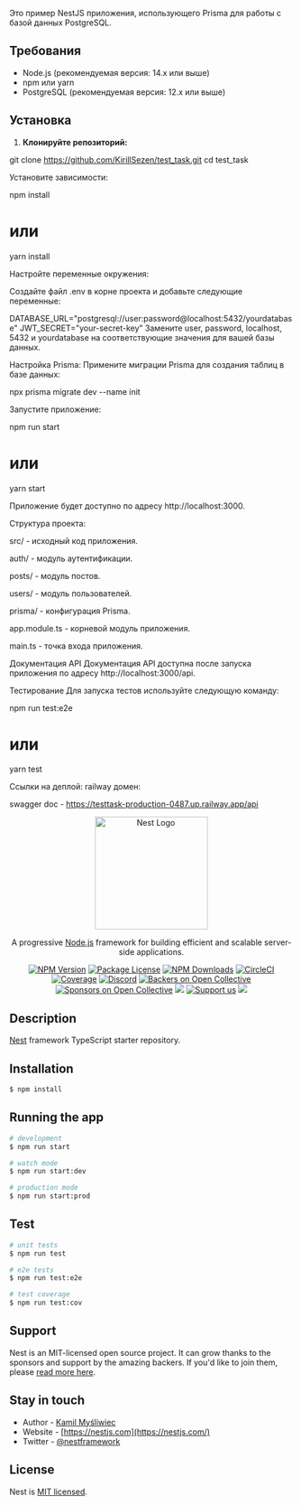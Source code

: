 Это пример NestJS приложения, использующего Prisma для работы с базой данных PostgreSQL.

## Требования

- Node.js (рекомендуемая версия: 14.x или выше)
- npm или yarn
- PostgreSQL (рекомендуемая версия: 12.x или выше)

## Установка

1. **Клонируйте репозиторий:**

  git clone https://github.com/KirillSezen/test_task.git
  cd test_task


Установите зависимости:

npm install
# или
yarn install


Настройте переменные окружения:

Создайте файл .env в корне проекта и добавьте следующие переменные:

DATABASE_URL="postgresql://user:password@localhost:5432/yourdatabase"
JWT_SECRET="your-secret-key"
Замените user, password, localhost, 5432 и yourdatabase на соответствующие значения для вашей базы данных.


Настройка Prisma:
Примените миграции Prisma для создания таблиц в базе данных:

npx prisma migrate dev --name init


Запустите приложение:

npm run start
# или
yarn start


Приложение будет доступно по адресу http://localhost:3000.

Структура проекта:

src/ - исходный код приложения.

auth/ - модуль аутентификации.

posts/ - модуль постов.

users/ - модуль пользователей.

prisma/ - конфигурация Prisma.

app.module.ts - корневой модуль приложения.

main.ts - точка входа приложения.


Документация API
Документация API доступна после запуска приложения по адресу http://localhost:3000/api.

Тестирование
Для запуска тестов используйте следующую команду:

npm run test:e2e
# или
yarn test

Ссылки на деплой:
railway домен:

swagger doc - https://testtask-production-0487.up.railway.app/api


<p align="center">
  <a href="http://nestjs.com/" target="blank"><img src="https://nestjs.com/img/logo-small.svg" width="200" alt="Nest Logo" /></a>
</p>

[circleci-image]: https://img.shields.io/circleci/build/github/nestjs/nest/master?token=abc123def456
[circleci-url]: https://circleci.com/gh/nestjs/nest

  <p align="center">A progressive <a href="http://nodejs.org" target="_blank">Node.js</a> framework for building efficient and scalable server-side applications.</p>
    <p align="center">
<a href="https://www.npmjs.com/~nestjscore" target="_blank"><img src="https://img.shields.io/npm/v/@nestjs/core.svg" alt="NPM Version" /></a>
<a href="https://www.npmjs.com/~nestjscore" target="_blank"><img src="https://img.shields.io/npm/l/@nestjs/core.svg" alt="Package License" /></a>
<a href="https://www.npmjs.com/~nestjscore" target="_blank"><img src="https://img.shields.io/npm/dm/@nestjs/common.svg" alt="NPM Downloads" /></a>
<a href="https://circleci.com/gh/nestjs/nest" target="_blank"><img src="https://img.shields.io/circleci/build/github/nestjs/nest/master" alt="CircleCI" /></a>
<a href="https://coveralls.io/github/nestjs/nest?branch=master" target="_blank"><img src="https://coveralls.io/repos/github/nestjs/nest/badge.svg?branch=master#9" alt="Coverage" /></a>
<a href="https://discord.gg/G7Qnnhy" target="_blank"><img src="https://img.shields.io/badge/discord-online-brightgreen.svg" alt="Discord"/></a>
<a href="https://opencollective.com/nest#backer" target="_blank"><img src="https://opencollective.com/nest/backers/badge.svg" alt="Backers on Open Collective" /></a>
<a href="https://opencollective.com/nest#sponsor" target="_blank"><img src="https://opencollective.com/nest/sponsors/badge.svg" alt="Sponsors on Open Collective" /></a>
  <a href="https://paypal.me/kamilmysliwiec" target="_blank"><img src="https://img.shields.io/badge/Donate-PayPal-ff3f59.svg"/></a>
    <a href="https://opencollective.com/nest#sponsor"  target="_blank"><img src="https://img.shields.io/badge/Support%20us-Open%20Collective-41B883.svg" alt="Support us"></a>
  <a href="https://twitter.com/nestframework" target="_blank"><img src="https://img.shields.io/twitter/follow/nestframework.svg?style=social&label=Follow"></a>
</p>
  <!--[![Backers on Open Collective](https://opencollective.com/nest/backers/badge.svg)](https://opencollective.com/nest#backer)
  [![Sponsors on Open Collective](https://opencollective.com/nest/sponsors/badge.svg)](https://opencollective.com/nest#sponsor)-->

## Description

[Nest](https://github.com/nestjs/nest) framework TypeScript starter repository.

## Installation

```bash
$ npm install
```

## Running the app

```bash
# development
$ npm run start

# watch mode
$ npm run start:dev

# production mode
$ npm run start:prod
```

## Test

```bash
# unit tests
$ npm run test

# e2e tests
$ npm run test:e2e

# test coverage
$ npm run test:cov
```

## Support

Nest is an MIT-licensed open source project. It can grow thanks to the sponsors and support by the amazing backers. If you'd like to join them, please [read more here](https://docs.nestjs.com/support).

## Stay in touch

- Author - [Kamil Myśliwiec](https://kamilmysliwiec.com)
- Website - [https://nestjs.com](https://nestjs.com/)
- Twitter - [@nestframework](https://twitter.com/nestframework)

## License

Nest is [MIT licensed](LICENSE).
